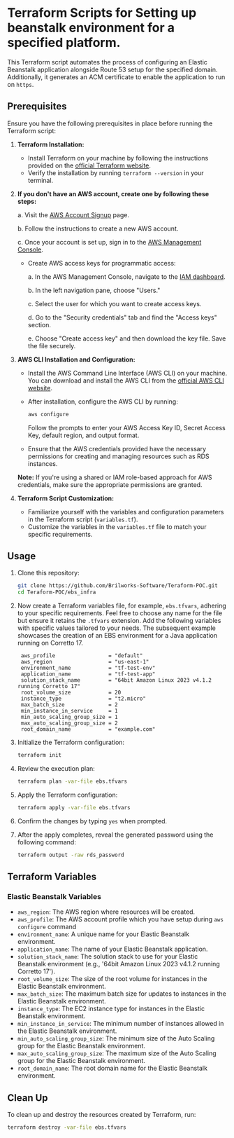 # Terraform Scripts for Setting up beanstalk environment for a specified platform.

This Terraform script automates the process of configuring an Elastic Beanstalk application alongside Route 53 setup for the specified domain. Additionally, it generates an ACM certificate to enable the application to run on `https`.

## Prerequisites

Ensure you have the following prerequisites in place before running the Terraform script:

1. **Terraform Installation:**
   - Install Terraform on your machine by following the instructions provided on the [official Terraform website](https://www.terraform.io/downloads.html).
   - Verify the installation by running `terraform --version` in your terminal.


2. **If you don't have an AWS account, create one by following these steps:**

      a. Visit the [AWS Account Signup](https://portal.aws.amazon.com/billing/signup) page.

      b. Follow the instructions to create a new AWS account.

      c. Once your account is set up, sign in to the [AWS Management Console](https://aws.amazon.com/console/).

   - Create AWS access keys for programmatic access:

      a. In the AWS Management Console, navigate to the [IAM dashboard](https://console.aws.amazon.com/iam/).

      b. In the left navigation pane, choose "Users."

      c. Select the user for which you want to create access keys.

      d. Go to the "Security credentials" tab and find the "Access keys" section.

      e. Choose "Create access key" and then download the key file. Save the file securely.

3. **AWS CLI Installation and Configuration:**
   - Install the AWS Command Line Interface (AWS CLI) on your machine. You can download and install the AWS CLI from the [official AWS CLI website](https://aws.amazon.com/cli/).
   - After installation, configure the AWS CLI by running:
     ```bash
     aws configure
     ```
     Follow the prompts to enter your AWS Access Key ID, Secret Access Key, default region, and output format.

   - Ensure that the AWS credentials provided have the necessary permissions for creating and managing resources such as RDS instances.

   **Note:** If you're using a shared or IAM role-based approach for AWS credentials, make sure the appropriate permissions are granted.

4. **Terraform Script Customization:**
   - Familiarize yourself with the variables and configuration parameters in the Terraform script (`variables.tf`).
   - Customize the variables in the `variables.tf` file to match your specific requirements.


## Usage

1. Clone this repository:

    ```bash
    git clone https://github.com/Brilworks-Software/Teraform-POC.git
    cd Teraform-POC/ebs_infra
    ```

2. Now create a Terraform variables file, for example, `ebs.tfvars`, adhering to your specific requirements. Feel free to choose any name for the file but ensure it retains the `.tfvars` extension. Add the following variables with specific values tailored to your needs. The subsequent example showcases the creation of an EBS environment for a Java application running on Corretto 17.
   ```
    aws_profile                 = "default"
    aws_region                  = "us-east-1"
    environment_name            = "tf-test-env"
    application_name            = "tf-test-app"
    solution_stack_name         = "64bit Amazon Linux 2023 v4.1.2 running Corretto 17"
    root_volume_size            = 20
    instance_type               = "t2.micro"
    max_batch_size              = 2
    min_instance_in_service     = 1
    min_auto_scaling_group_size = 1
    max_auto_scaling_group_size = 2
    root_domain_name            = "example.com"

   ```

3. Initialize the Terraform configuration:

    ```bash
    terraform init
    ```

4. Review the execution plan:

    ```bash
    terraform plan -var-file ebs.tfvars
    ```

5. Apply the Terraform configuration:

    ```bash
    terraform apply -var-file ebs.tfvars
    ```

6. Confirm the changes by typing `yes` when prompted.

7. After the apply completes, reveal the generated password using the following command:

    ```bash
    terraform output -raw rds_password
    ```

## Terraform Variables

### Elastic Beanstalk Variables

- `aws_region`: The AWS region where resources will be created.
- `aws_profile`: The AWS account profile which you have setup during `aws configure` command
- `environment_name`: A unique name for your Elastic Beanstalk environment.
- `application_name`: The name of your Elastic Beanstalk application.
- `solution_stack_name`: The solution stack to use for your Elastic Beanstalk environment (e.g., '64bit Amazon Linux 2023 v4.1.2 running Corretto 17').
- `root_volume_size`: The size of the root volume for instances in the Elastic Beanstalk environment.
- `max_batch_size`: The maximum batch size for updates to instances in the Elastic Beanstalk environment.
- `instance_type`: The EC2 instance type for instances in the Elastic Beanstalk environment.
- `min_instance_in_service`: The minimum number of instances allowed in the Elastic Beanstalk environment.
- `min_auto_scaling_group_size`: The minimum size of the Auto Scaling group for the Elastic Beanstalk environment.
- `max_auto_scaling_group_size`: The maximum size of the Auto Scaling group for the Elastic Beanstalk environment.
- `root_domain_name`: The root domain name for the Elastic Beanstalk environment.


## Clean Up

To clean up and destroy the resources created by Terraform, run:

```bash
terraform destroy -var-file ebs.tfvars
